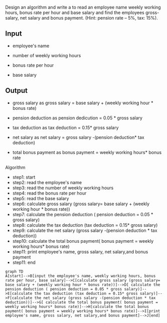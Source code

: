  Design an algorithm and write a to read an employee name weekly working hours, bonus rate per hour and
base salary and find the employees gross-salary, net salary and bonus payment. (Hint: pension rate – 5%,
tax: 15%). 

## Input
- employee's name
  
- number of weekly working hours
  
- bonus rate per hour
  
- base salary
  
## Output 
- gross salary
              as gross salary = base salary + (weekly working hour * bonus rate)
  
- pension deduction
              as pension dedicution = 0.05 * gross salary
  
 - tax deduction 
              as tax deduction = 0.15* gross salary
  
 - net salary
              as net salary = gross salary -(pension deduction* tax deduction)
  
 - total bonus payment
              as bonus payment = weekly working hours* bonus rate

Algorithm

* step1: start
* step2: read the employee's name
* step3: read the number of weekly working hours
* step4: read the bonus rate per hour
* step5: read the base salary
* step6: calculate gross salary (gross salary=  base salary + (weekly working hour * bonus rate))
* step7: calculate the pension deduction ( pension deduction = 0.05 * gross salary)
* step8: calculate the tax deduction (tax deduction = 0.15* gross salary)
* step9: calculate the net salary (gross salary -(pension deduction * tax deduction))
* step10: calculate the total bonus payment( bonus payment = weekly working hours* bonus rate)
* step11: print employee's name, gross salary, net salary,and bonus payment
* step11: end

```mermaid
graph TD
A[start]-->B[input the employee's name, weekly working hours, bonus rate per hour, base salary]-->C[calculate gross salary (gross salary=  base salary + (weekly working hour * bonus rate))]-->D[ calculate the pension deduction ( pension deduction = 0.05 * gross salary)]-->E[calculate the tax deduction (tax deduction = 0.15* gross salary)]-->F[calculate the net salary (gross salary -(pension deduction * tax deduction))]-->G[ calculate the total bonus payment( bonus payment = weekly working hours* bonus rate)]-->H[calculate the total bonus payment( bonus payment = weekly working hours* bonus rate)]-->I[print employee's name, gross salary, net salary,and bonus payment]-->J[end]
